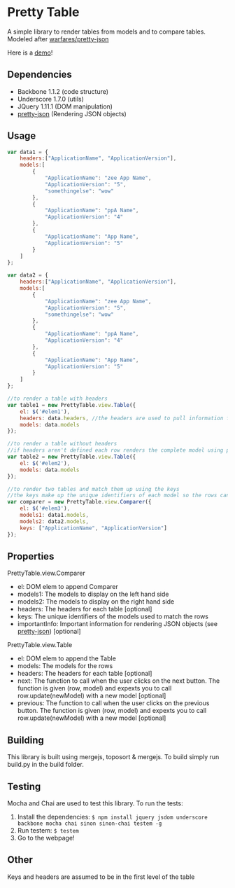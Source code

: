 # Pretty Table
A simple library to render tables from models and to compare tables. Modeled after [warfares/pretty-json](https://github.com/warfares/pretty-json)  
  
Here is a [demo](https://jacsmith21.github.io/pretty-table/)!

## Dependencies

* Backbone 1.1.2 (code structure) 
* Underscore 1.7.0 (utils)
* JQuery 1.11.1 (DOM manipulation)
* [pretty-json](https://github.com/jacsmith21/pretty-json) (Rendering JSON objects)

## Usage

```javascript
var data1 = {
    headers:["ApplicationName", "ApplicationVersion"],
    models:[
        {
            "ApplicationName": "zee App Name",
            "ApplicationVersion": "5",
            "somethingelse": "wow"
        },
        {
            "ApplicationName": "ppA Name",
            "ApplicationVersion": "4"
        },
        {
            "ApplicationName": "App Name",
            "ApplicationVersion": "5"
        }
    ]
};

var data2 = {
    headers:["ApplicationName", "ApplicationVersion"],
    models:[
        {
            "ApplicationName": "zee App Name",
            "ApplicationVersion": "5",
            "somethingelse": "wow"
        },
        {
            "ApplicationName": "ppA Name",
            "ApplicationVersion": "4"
        },
        {
            "ApplicationName": "App Name",
            "ApplicationVersion": "5"
        }
    ]
};

//to render a table with headers
var table1 = new PrettyTable.view.Table({
    el: $('#elem1'),
    headers: data.headers, //the headers are used to pull information from the model
    models: data.models
});

//to render a table without headers
//if headers aren't defined each row renders the complete model using pretty-json
var table2 = new PrettyTable.view.Table({
    el: $('#elem2'),
    models: data.models 
});

//to render two tables and match them up using the keys
//the keys make up the unique identifiers of each model so the rows can be matched
var comparer = new PrettyTable.view.Comparer({
    el: $('#elem3'),
    models1: data1.models,
    models2: data2.models,
    keys: ["ApplicationName", "ApplicationVersion"]
});

```

## Properties

PrettyTable.view.Comparer
* el: DOM elem to append Comparer
* models1: The models to display on the left hand side
* models2: The models to display on the right hand side
* headers: The headers for each table [optional]
* keys: The unique identifiers of the models used to match the rows
* importantInfo: Important information for rendering JSON objects (see [pretty-json](https://github.com/jacsmith21/pretty-json)) [optional]

PrettyTable.view.Table
* el: DOM elem to append the Table
* models: The models for the rows
* headers: The headers for each table [optional]
* next: The function to call when the user clicks on the next button. The function is given (row, model) and expexts you to call row.update(newModel) with a new model [optional]
* previous: The function to call when the user clicks on the previous button. The function is given (row, model) and expexts you to call row.update(newModel) with a new model [optional]

## Building

This library is built using mergejs, toposort & mergejs. To build simply run build.py in the build folder.

## Testing

Mocha and Chai are used to test this library. To run the tests:

1. Install the dependencies: `$ npm install jquery jsdom underscore backbone mocha chai sinon sinon-chai testem -g`
2. Run testem: `$ testem`
3. Go to the webpage!

## Other

Keys and headers are assumed to be in the first level of the table
